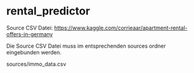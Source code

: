 # rental_predictor

Source CSV Datei: https://www.kaggle.com/corrieaar/apartment-rental-offers-in-germany

Die Source CSV Datei muss im entsprechenden sources ordner eingebunden werden.

sources/immo_data.csv


